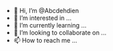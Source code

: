 - 👋 Hi, I’m @Abcdehdien
- 👀 I’m interested in ...
- 🌱 I’m currently learning ...
- 💞️ I’m looking to collaborate on ...
- 📫 How to reach me ...

<!---
Abcdehdien/Abcdehdien is a ✨ special ✨ repository because its `README.md` (this file) appears on your GitHub profile.
You can click the Preview link to take a look at your changes.
--->

